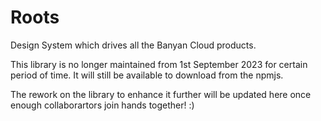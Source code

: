 # Roots

Design System which drives all the Banyan Cloud products.

This library is no longer maintained from 1st September 2023 for certain period of time. It will still be available to download from the npmjs.

The rework on the library to enhance it further will be updated here once enough collaborartors join hands together! :)
